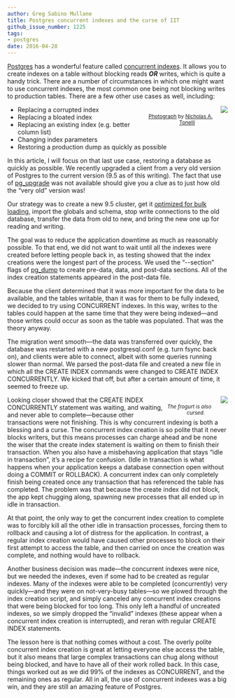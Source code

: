 ```yaml
---
author: Greg Sabino Mullane
title: Postgres concurrent indexes and the curse of IIT
github_issue_number: 1225
tags:
- postgres
date: 2016-04-28
---
```

[Postgres](http://postgres.org) has a wonderful feature called [concurrent indexes](http://www.postgresql.org/docs/current/static/sql-createindex.html#SQL-CREATEINDEX-CONCURRENTLY). It allows you to create indexes on a table without blocking reads ***OR*** writes, which is quite a handy trick. There are a number of circumstances in which one might want to use concurrent indexes, the most common one being not blocking writes to production tables. There are a few other use cases as well, including:

<div class="separator" style="clear: both; float: right; text-align: center;"><a href="/blog/2016/04/postgres-concurrent-indexes-and-curse/image-0.jpeg" imageanchor="1" style="clear: right; float: right; margin-bottom: 1em; margin-left: 1em;"><img src="/blog/2016/04/postgres-concurrent-indexes-and-curse/image-0.jpeg"/></a><br/><small><a href="https://flic.kr/p/m8ckHX">Photograph</a> by <a href="https://www.flickr.com/photos/nicholas_t/">Nicholas A. Tonelli</a></small></div>

- Replacing a corrupted index
- Replacing a bloated index
- Replacing an existing index (e.g. better column list)
- Changing index parameters
- Restoring a production dump as quickly as possible

In this article, I will focus on that last use case, restoring a database as quickly as possible. We recently upgraded a client from a very old version of Postgres to the current version (9.5 as of this writing). The fact that use of [pg_upgrade](http://www.postgresql.org/docs/current/static/pgupgrade.html) was not available should give you a clue as to just how old the “very old” version was!

Our strategy was to create a new 9.5 cluster, get it [optimized for bulk loading](http://www.postgresql.org/docs/current/static/populate.html), import the globals and schema, stop write connections to the old database, transfer the data from old to new, and bring the new one up for reading and writing.

The goal was to reduce the application downtime as much as reasonably possible. To that end, we did not want to wait until all the indexes were created before letting people back in, as testing showed that the index creations were the longest part of the process. We used the “--section” flags of [pg_dump](http://www.postgresql.org/docs/current/static/app-pgdump.html) to create pre-data, data, and post-data sections. All of the index creation statements appeared in the post-data file.

Because the client determined that it was more important for the data to be available, and the tables writable, than it was for them to be fully indexed, we decided to try using CONCURRENT indexes. In this way, writes to the tables could happen at the same time that they were being indexed—​and those writes could occur as soon as the table was populated. That was the theory anyway.

The migration went smooth—​the data was transferred over quickly, the database was restarted with a new postgresql.conf (e.g. turn fsync back on), and clients were able to connect, albeit with some queries running slower than normal. We parsed the post-data file and created a new file in which all the CREATE INDEX commands were changed to CREATE INDEX CONCURRENTLY. We kicked that off, but after a certain amount of time, it seemed to freeze up.

<div class="separator" style="clear: both; float: right; text-align: center;"><a href="/blog/2016/04/postgres-concurrent-indexes-and-curse/image-1.png" imageanchor="1" style="clear: right; float: right; margin-bottom: 1em; margin-left: 1em;"><img id="gtsm.com/cursed_frogurt.png" src="/blog/2016/04/postgres-concurrent-indexes-and-curse/image-1.png"/></a><br/><small><em>The frogurt is also cursed.</em></small></div>

Looking closer showed that the CREATE INDEX CONCURRENTLY statement was waiting, and waiting, and never able to complete—​because other transactions were not finishing. This is why concurrent indexing is both a blessing and a curse. The concurrent index creation is so polite that it never blocks writers, but this means processes can charge ahead and be none the wiser that the create index statement is waiting on them to finish their transaction. When you also have a misbehaving application that stays “idle in transaction”, it’s a recipe for confusion. (Idle in transaction is what happens when your application keeps a database connection open without doing a COMMIT or ROLLBACK). A concurrent index can only completely finish being created once any transaction that has referenced the table has completed. The problem was that because the create index did not block, the app kept chugging along, spawning new processes that all ended up in idle in transaction.

At that point, the only way to get the concurrent index creation to complete was to forcibly kill all the other idle in transaction processes, forcing them to rollback and causing a lot of distress for the application. In contrast, a regular index creation would have caused other processes to block on their first attempt to access the table, and then carried on once the creation was complete, and nothing would have to rollback.

Another business decision was made—​the concurrent indexes were nice, but we needed the indexes, even if some had to be created as regular indexes. Many of the indexes were able to be completed (concurrently) very quickly—​and they were on not-very-busy tables—​so we plowed through the index creation script, and simply canceled any concurrent index creations that were being blocked for too long. This only left a handful of uncreated indexes, so we simply dropped the “invalid” indexes (these appear when a concurrent index creation is interrupted), and reran with regular CREATE INDEX statements.

The lesson here is that nothing comes without a cost. The overly polite concurrent index creation is great at letting everyone else access the table, but it also means that large complex transactions can chug along without being blocked, and have to have all of their work rolled back. In this case, things worked out as we did 99% of the indexes as CONCURRENT, and the remaining ones as regular. All in all, the use of concurrent indexes was a big win, and they are still an amazing feature of Postgres.
